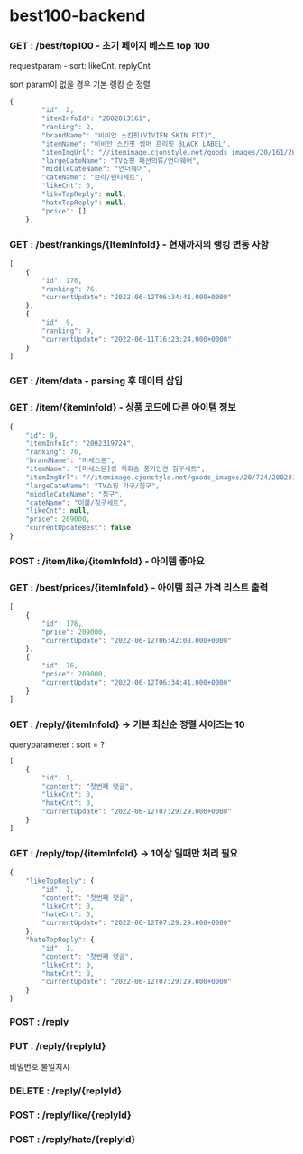 # best100-backend
### GET : /best/top100 - 초기 페이지 베스트 top 100

requestparam - sort: likeCnt, replyCnt

sort param이 없을 경우 기본 랭킹 순 정렬

```jsx
{
        "id": 2,
        "itemInfoId": "2002813161",
        "ranking": 2,
        "brandName": "비비안 스킨핏(VIVIEN SKIN FIT)",
        "itemName": "비비안 스킨핏 썸머 프리핏 BLACK LABEL",
        "itemImgUrl": "//itemimage.cjonstyle.net/goods_images/20/161/2002813161L.jpg",
        "largeCateName": "TV쇼핑 패션의류/언더웨어",
        "middleCateName": "언더웨어",
        "cateName": "브라/팬티세트",
        "likeCnt": 0,
        "likeTopReply": null,
        "hateTopReply": null,
        "price": []
    },
```

### GET : /best/rankings/{ItemInfoId} - 현재까지의 랭킹 변동 사항

```jsx
[
    {
        "id": 176,
        "ranking": 76,
        "currentUpdate": "2022-06-12T06:34:41.000+0000"
    },
    {
        "id": 9,
        "ranking": 9,
        "currentUpdate": "2022-06-11T16:23:24.000+0000"
    }
]
```

### GET : /item/data - parsing 후 데이터 삽입

### GET : /item/{itemInfoId} - 상품 코드에 다른 아이템 정보

```jsx
{
    "id": 9,
    "itemInfoId": "2002319724",
    "ranking": 76,
    "brandName": "미세스문",
    "itemName": "[미세스문]킹 목화솜 풍기인견 침구세트",
    "itemImgUrl": "//itemimage.cjonstyle.net/goods_images/20/724/2002319724L.jpg",
    "largeCateName": "TV쇼핑 가구/침구",
    "middleCateName": "침구",
    "cateName": "이불/침구세트",
    "likeCnt": null,
    "price": 209000,
    "currentUpdateBest": false
}
```

### POST : /item/like/{itemInfoId} - 아이템 좋아요

### GET : /best/prices/{itemInfoId} - 아이템 최근 가격 리스트 출력

```jsx
[
    {
        "id": 176,
        "price": 209000,
        "currentUpdate": "2022-06-12T06:42:08.000+0000"
    },
    {
        "id": 76,
        "price": 209000,
        "currentUpdate": "2022-06-12T06:34:41.000+0000"
    }
]
```

### GET : /reply/{itemInfoId} → 기본 최신순 정렬 사이즈는 10

queryparameter : sort = ?

```jsx
[
    {
        "id": 1,
        "content": "첫번째 댓글",
        "likeCnt": 0,
        "hateCnt": 0,
        "currentUpdate": "2022-06-12T07:29:29.000+0000"
    }
]
```

### GET : /reply/top/{itemInfoId} → 1이상 일때만 처리 필요

```jsx
{
    "likeTopReply": {
        "id": 1,
        "content": "첫번째 댓글",
        "likeCnt": 0,
        "hateCnt": 0,
        "currentUpdate": "2022-06-12T07:29:29.000+0000"
    },
    "hateTopReply": {
        "id": 1,
        "content": "첫번째 댓글",
        "likeCnt": 0,
        "hateCnt": 0,
        "currentUpdate": "2022-06-12T07:29:29.000+0000"
    }
}
```

### POST : /reply



### PUT : /reply/{replyId}


비밀번호 불일치시


### DELETE : /reply/{replyId}

### POST : /reply/like/{replyId}

### POST : /reply/hate/{replyId}

